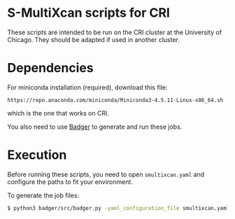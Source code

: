 # S-MultiXcan scripts for CRI

These scripts are intended to be run on the CRI cluster at the University of
Chicago. They should be adapted if used in another cluster.

# Dependencies

For miniconda installation (required), download this file:
```
https://repo.anaconda.com/miniconda/Miniconda3-4.5.11-Linux-x86_64.sh
```
which is the one that works on CRI.

You also need to use [Badger](https://github.com/hakyimlab/badger) to generate and run these jobs.

# Execution

Before running these scripts, you need to open `smultixcan.yaml` and configure the
paths to fit your environment.

To generate the job files:

```bash
$ python3 badger/src/badger.py -yaml_configuration_file smultixcan.yaml -parsimony 9
```